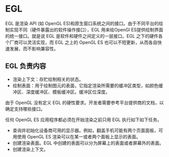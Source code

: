 # EGL

EGL 是渲染 API (如 OpenGL ES)和原生窗口系统之间的接口。由于不同平台的绘制实现不同（硬件暴露出的软件操作接口），EGL 用来给OpenGl ES提供绘制界面的统一接口。就是说 EGL 是软件和硬件之间定义的一层接口。EGL 之下的硬件各个厂商可以灵活实现，而 EGL 之上的 OpenGL ES 也可以不短更新，从而各自快速发展，而不影响兼容性。



## EGL 负责内容

- 渲染上下文：存贮绘制相关的状态。
- 绘制表面：用于绘制图元的表面，它指定渲染所需要的缓冲区类型，如颜色缓冲区、深度缓冲区、模板缓冲区。缓冲区位深度。


由于 OpenGL 没有定义 EGL 的硬性要求。开发者需要参考平台提供商的文档，以确定支持哪些接口。


任何 OpenGL ES 应用程序都必须在开始渲染之前只用 EGL 执行如下如下任务。

- 查询并初始化设备商可用的显示器。例如，翻盖手机可能有两个页面面板，可用使用 OpenGL ES 渲染可以在某一或者两个面板上显示的表面。
- 创建渲染表面。EGL 中创建的表面可以分为屏幕上的表面或者屏幕外的表面。
- 创建渲染上下文。


